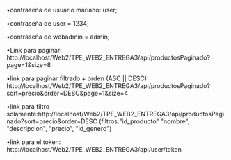 •contraseña de usuario mariano: user;

•contraseña de user = 1234;

•contraseña de webadmin = admin;

•Link para paginar: http://localhost/Web2/TPE_WEB2_ENTREGA3/api/productosPaginado?page=1&size=8

•link para paginar filtrado + orden (ASC || DESC): http://localhost/Web2/TPE_WEB2_ENTREGA3/api/productosPaginado?sort=precio&order=DESC&page=1&size=4

•link para filtro solamente:http://localhost/Web2/TPE_WEB2_ENTREGA3/api/productosPaginado?sort=precio&order=DESC
(filtros:"id_producto" "nombre", "descripcion", "precio", "id_genero")

•link para el token: http://localhost/Web2/TPE_WEB2_ENTREGA3/api/user/token
